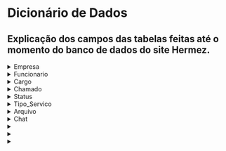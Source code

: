 # Dicionário de Dados

## Explicação dos campos das tabelas feitas até o momento do banco de dados do site Hermez.

<details>
<summary>Empresa</summary>

| Nome Dos Campos | Tipo de dados | Comprimento | Restrições   | Valor padrão   | Descrição                           |
|:---------------:|:-------------:|:-----------:|:------------:|:--------------:|:-----------------------------------:|
| emp_cod         | INT           | Default     | PK, NOT NULL | auto_increment | Número de identificação da empresa  |
| emp_nome        | VARCHAR       | 30          | NOT NULL     | N/A            | Razão Social da empresa             |
| emp_cnpj        | VARCHAR       | 30          | NOT NULL     | N/A            | CNPJ da empresa                     |
| emp_senha       | BINARY        | 60          | NOT NULL     | N/A            | Senha da empresa                    |
| emp_email       | VARCHAR       | 50          | NOT NULL     | N/A            | Email da empresa                    |

</details>


<details>
<summary>Funcionario</summary>

| Nome Dos Campos | Tipo de dados | Comprimento | Restrições   | Valor padrão   | Descrição                               |
|:---------------:|:-------------:|:-----------:|:------------:|:--------------:|:---------------------------------------:|
| fun_cod         | INT           | Default     | PK, NOT NULL | auto_increment | Número de identificação do funcionário  |
| fun_nome        | VARCHAR       | 30          | NOT NULL     | N/A            | Nome do funcionário                     |
| fun_funcao      | VARCHAR       | 20          | NOT NULL     | N/A            | Função do funcionário na empresa        |
| fun_email       | VARCHAR       | 30          | NOT NULL     | N/A            | Email do funcionário                    |
| fun_celular     | VARCHAR       | 15          | NOT NULL     | N/A            | Celular do funcionário                  |
| fun_senha       | BINARY        | 60          | NOT NULL     | N/A            | Senha do funcionário                    |
| emp_cod         | INT           | Default     | FK, NOT NULL | N/A            | Código da empresa                       |
| car_cod         | INT           | Default     | FK, NOT NULL | N/A            | Código do cargo                         |
| fun_dataNasc    | DATE          | Default     | NOT NULL     | N/A            | Data de nascimento do funcionário       |

</details>


<details>
<summary>Cargo</summary>

| Nome Dos Campos | Tipo de dados | Comprimento | Restrições   | Valor padrão   | Descrição                               |
|:---------------:|:-------------:|:-----------:|:------------:|:--------------:|:---------------------------------------:|
| car_cod         | INT           | Default     | PK, NOT NULL | auto_increment | Número de identificação do cargo        |
| car_desc        | VARCHAR       | 30          | NOT NULL     | N/A            | Nome do cargo do site (Adminitrstador, Tecnico e Padrão)|

</details>


<details>
<summary>Chamado</summary>

| Nome Dos Campos | Tipo de dados | Comprimento | Restrições   | Valor padrão   | Descrição                                 |
|:---------------:|:-------------:|:-----------:|:------------:|:--------------:|:-----------------------------------------:|
| cha_cod         | INT           | Default     | PK, NOT NULL | auto_increment | Número de identificação do chamado        |
| cha_desc        | VARCHAR       | 690         | NOT NULL     | N/A            | Descrição do chamado                      |
| cha_dataInicio  | DATE          | Default     | NOT NULL     | N/A            | Data que o chamado foi aberto             |
| cha_dataFim     | DATE          | Default     | NOT NULL     | N/A            | Data que o chamado foi fechado            |
| cha_local       | VARCHAR       | 32          |              | N/A            | Local do problema do chamado              |
| cha_titulo      | VARCHAR       | 30          | NOT NULL     | N/A            | Titulo do chamado                         |
| fun_cod         | INT           | Default     | FK, NOT NULL | N/A            | Código do funcionario que abriu o chamado |
| sta_cod         | INT           | Default     | FK, 1<=x<=6  | 1              | Código do status do chamado               |
| tec_cod         | INT           | Default     | FK, NOT NULL | N/A            | Código do técnico responsável pelo chamado|
| cha_prioridade  | INT           | Default     | 1 <= X <= 4  | 2              | Número da prioridade do chamado           |
| ser_cod         | INT           | Default     | FK, NOT NULL | N/A            | Código do tipo de serviço do chamado      |
| emp_cod         | INT           | Default     | FK, NOT NULL | N/A            | Código da empresa responsável pelo chamado|
| ct_cod          | INT           | Default     | FK, NOT NULL | N/A            | Código do chat relacionado ao chamado     |
| arq_cod         | INT           | Default     | FK           | N/A            | Código da imagem anexada no chamado       |

</details>


<details>
<summary>Status</summary>

| Nome Dos Campos | Tipo de dados | Comprimento | Restrições   | Valor padrão   | Descrição                                 |
|:---------------:|:-------------:|:-----------:|:------------:|:--------------:|:-----------------------------------------:|
| sta_cod         | INT           | Default     | PK, NOT NULL | auto_increment | Número de identificação do status         |
| sta_nome        | VARCHAR       | 20          | NOT NULL     | N/A            | Nome do status que um chamado pode estar  |
| sta_valor       | INT           | Default     | 1 <= x <= 6  | 0              | Valor do status em número                 |

</details>


<details>
<summary>Tipo_Servico</summary>

| Nome Dos Campos | Tipo de dados | Comprimento | Restrições   | Valor padrão   | Descrição                                            |
|:---------------:|:-------------:|:-----------:|:------------:|:--------------:|:----------------------------------------------------:|
| ser_cod         | INT           | Default     | PK, NOT NULL | auto_increment | Número de identificação do tipo de serviço           |
| ser_nome        | VARCHAR       | 31          | NOT NULL     | N/A            | Nome do tipo de serviço que um chamado pode ter      |
| ser_prioridade  | INT           | Default     | 1 <= x <= 4  | 2              | Número da prioridade do tipo de serviço              |

</details>


<details>
<summary>Arquivo</summary>

| Nome Dos Campos | Tipo de dados | Comprimento | Restrições   | Valor padrão   | Descrição                               |
|:---------------:|:-------------:|:-----------:|:------------:|:--------------:|:---------------------------------------:|
| arq_cod         | INT           | Default     | PK, NOT NULL | auto_increment | Número de identificação do arquivo      |
| arq_caminho     | VARCHAR       | 200         | NOT NULL     | N/A            | Link de onde a imagem está armazenada   |

</details>


<details>
<summary>Chat</summary>

| Nome Dos Campos | Tipo de dados | Comprimento | Restrições   | Valor padrão   | Descrição                               |
|:---------------:|:-------------:|:-----------:|:------------:|:--------------:|:---------------------------------------:|
| ct_cod          | INT           | Default     | PK, NOT NULL | auto_increment | Número de identificação do chat         |
| ct_status       | tinyint       | 1           |              | 1              | Status se o chat está aberto (1) ou fechado(0)|

</details>


<details>
<summary></summary>

</details>


<details>
<summary></summary>

</details>


<details>
<summary></summary>

</details>